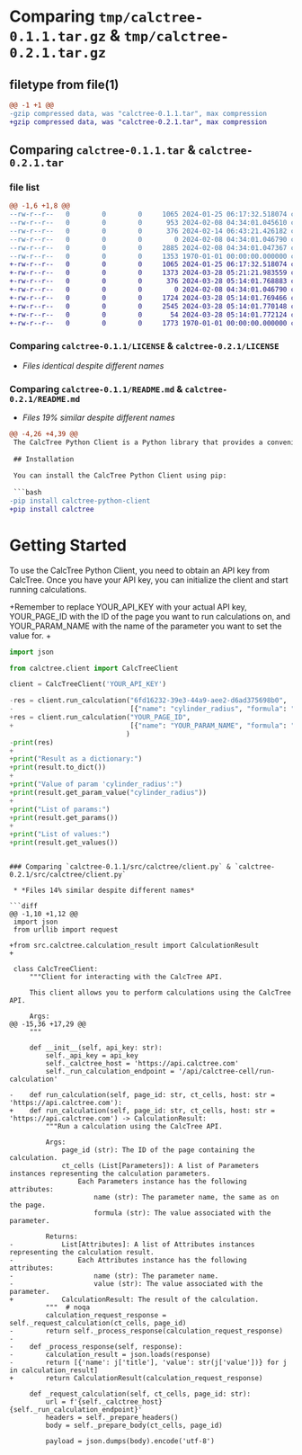 # Comparing `tmp/calctree-0.1.1.tar.gz` & `tmp/calctree-0.2.1.tar.gz`

## filetype from file(1)

```diff
@@ -1 +1 @@
-gzip compressed data, was "calctree-0.1.1.tar", max compression
+gzip compressed data, was "calctree-0.2.1.tar", max compression
```

## Comparing `calctree-0.1.1.tar` & `calctree-0.2.1.tar`

### file list

```diff
@@ -1,6 +1,8 @@
--rw-r--r--   0        0        0     1065 2024-01-25 06:17:32.518074 calctree-0.1.1/LICENSE
--rw-r--r--   0        0        0      953 2024-02-08 04:34:01.045610 calctree-0.1.1/README.md
--rw-r--r--   0        0        0      376 2024-02-14 06:43:21.426182 calctree-0.1.1/pyproject.toml
--rw-r--r--   0        0        0        0 2024-02-08 04:34:01.046790 calctree-0.1.1/src/calctree/__init__.py
--rw-r--r--   0        0        0     2885 2024-02-08 04:34:01.047367 calctree-0.1.1/src/calctree/client.py
--rw-r--r--   0        0        0     1353 1970-01-01 00:00:00.000000 calctree-0.1.1/PKG-INFO
+-rw-r--r--   0        0        0     1065 2024-01-25 06:17:32.518074 calctree-0.2.1/LICENSE
+-rw-r--r--   0        0        0     1373 2024-03-28 05:21:21.983559 calctree-0.2.1/README.md
+-rw-r--r--   0        0        0      376 2024-03-28 05:14:01.768883 calctree-0.2.1/pyproject.toml
+-rw-r--r--   0        0        0        0 2024-02-08 04:34:01.046790 calctree-0.2.1/src/calctree/__init__.py
+-rw-r--r--   0        0        0     1724 2024-03-28 05:14:01.769466 calctree-0.2.1/src/calctree/calculation_result.py
+-rw-r--r--   0        0        0     2545 2024-03-28 05:14:01.770148 calctree-0.2.1/src/calctree/client.py
+-rw-r--r--   0        0        0       54 2024-03-28 05:14:01.772124 calctree-0.2.1/src/calctree/exceptions.py
+-rw-r--r--   0        0        0     1773 1970-01-01 00:00:00.000000 calctree-0.2.1/PKG-INFO
```

### Comparing `calctree-0.1.1/LICENSE` & `calctree-0.2.1/LICENSE`

 * *Files identical despite different names*

### Comparing `calctree-0.1.1/README.md` & `calctree-0.2.1/README.md`

 * *Files 19% similar despite different names*

```diff
@@ -4,26 +4,39 @@
 The CalcTree Python Client is a Python library that provides a convenient interface for interacting with the CalcTree API. It allows you to perform calculations using CalcTree's powerful calculation engine.
 
 ## Installation
 
 You can install the CalcTree Python Client using pip:
 
 ```bash
-pip install calctree-python-client
+pip install calctree
 ```
 
 # Getting Started
 To use the CalcTree Python Client, you need to obtain an API key from CalcTree. Once you have your API key, you can initialize the client and start running calculations.
 
+Remember to replace YOUR_API_KEY with your actual API key, YOUR_PAGE_ID with the ID of the page you want to run calculations on, and YOUR_PARAM_NAME with the name of the parameter you want to set the value for.
+
 ```python
 import json
 
 from calctree.client import CalcTreeClient
 
 client = CalcTreeClient('YOUR_API_KEY')
 
-res = client.run_calculation("6fd16232-39e3-44a9-aee2-d6ad375698b0",
-                             [{"name": "cylinder_radius", "formula": "1000"}]
+res = client.run_calculation("YOUR_PAGE_ID",
+                             [{"name": "YOUR_PARAM_NAME", "formula": "1000"}]
                              )
-print(res)
+
+print("Result as a dictionary:")
+print(result.to_dict())
+
+print("Value of param 'cylinder_radius':")
+print(result.get_param_value("cylinder_radius"))
+
+print("List of params:")
+print(result.get_params())
+
+print("List of values:")
+print(result.get_values())
 ```
```

### Comparing `calctree-0.1.1/src/calctree/client.py` & `calctree-0.2.1/src/calctree/client.py`

 * *Files 14% similar despite different names*

```diff
@@ -1,10 +1,12 @@
 import json
 from urllib import request
 
+from src.calctree.calculation_result import CalculationResult
+
 
 class CalcTreeClient:
     """Client for interacting with the CalcTree API.
 
     This client allows you to perform calculations using the CalcTree API.
 
     Args:
@@ -15,36 +17,29 @@
     """
 
     def __init__(self, api_key: str):
         self._api_key = api_key
         self._calctree_host = 'https://api.calctree.com'
         self._run_calculation_endpoint = '/api/calctree-cell/run-calculation'
 
-    def run_calculation(self, page_id: str, ct_cells, host: str = 'https://api.calctree.com'):
+    def run_calculation(self, page_id: str, ct_cells, host: str = 'https://api.calctree.com') -> CalculationResult:
         """Run a calculation using the CalcTree API.
 
         Args:
             page_id (str): The ID of the page containing the calculation.
             ct_cells (List[Parameters]): A list of Parameters instances representing the calculation parameters.
                 Each Parameters instance has the following attributes:
                     name (str): The parameter name, the same as on the page.
                     formula (str): The value associated with the parameter.
 
         Returns:
-            List[Attributes]: A list of Attributes instances representing the calculation result.
-                Each Attributes instance has the following attributes:
-                    name (str): The parameter name.
-                    value (str): The value associated with the parameter.
+            CalculationResult: The result of the calculation.
         """  # noqa
         calculation_request_response = self._request_calculation(ct_cells, page_id)
-        return self._process_response(calculation_request_response)
-
-    def _process_response(self, response):
-        calculation_result = json.loads(response)
-        return [{'name': j['title'], 'value': str(j['value'])} for j in calculation_result]
+        return CalculationResult(calculation_request_response)
 
     def _request_calculation(self, ct_cells, page_id: str):
         url = f'{self._calctree_host}{self._run_calculation_endpoint}'
         headers = self._prepare_headers()
         body = self._prepare_body(ct_cells, page_id)
 
         payload = json.dumps(body).encode('utf-8')
```

